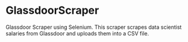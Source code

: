 # GlassdoorScraper

Glassdoor Scraper using Selenium. This scraper scrapes data scientist salaries from Glassdoor and uploads them into a CSV file.
